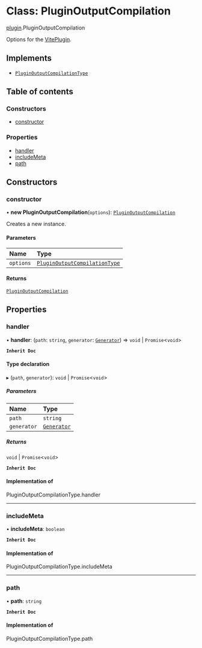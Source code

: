 # Class: PluginOutputCompilation

[plugin](../modules/plugin.md).PluginOutputCompilation

Options for the [VitePlugin](../modules/plugin.md#viteplugin).

## Implements

- [`PluginOutputCompilationType`](../modules/types.md#pluginoutputcompilationtype)

## Table of contents

### Constructors

- [constructor](plugin.PluginOutputCompilation.md#constructor)

### Properties

- [handler](plugin.PluginOutputCompilation.md#handler)
- [includeMeta](plugin.PluginOutputCompilation.md#includemeta)
- [path](plugin.PluginOutputCompilation.md#path)

## Constructors

### constructor

• **new PluginOutputCompilation**(`options`): [`PluginOutputCompilation`](plugin.PluginOutputCompilation.md)

Creates a new instance.

#### Parameters

| Name | Type |
| :------ | :------ |
| `options` | [`PluginOutputCompilationType`](../modules/types.md#pluginoutputcompilationtype) |

#### Returns

[`PluginOutputCompilation`](plugin.PluginOutputCompilation.md)

## Properties

### handler

• **handler**: (`path`: `string`, `generator`: [`Generator`](index.Generator.md)) => `void` \| `Promise`\<`void`\>

**`Inherit Doc`**

#### Type declaration

▸ (`path`, `generator`): `void` \| `Promise`\<`void`\>

##### Parameters

| Name | Type |
| :------ | :------ |
| `path` | `string` |
| `generator` | [`Generator`](index.Generator.md) |

##### Returns

`void` \| `Promise`\<`void`\>

**`Inherit Doc`**

#### Implementation of

PluginOutputCompilationType.handler

___

### includeMeta

• **includeMeta**: `boolean`

**`Inherit Doc`**

#### Implementation of

PluginOutputCompilationType.includeMeta

___

### path

• **path**: `string`

**`Inherit Doc`**

#### Implementation of

PluginOutputCompilationType.path
